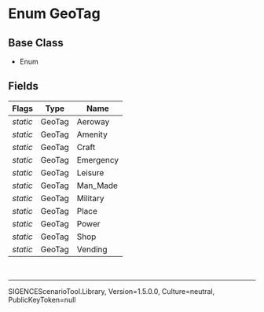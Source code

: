 # Enum GeoTag
## Base Class
- Enum
## Fields
Flags|Type|Name
-|-|-
*static*|GeoTag|Aeroway
*static*|GeoTag|Amenity
*static*|GeoTag|Craft
*static*|GeoTag|Emergency
*static*|GeoTag|Leisure
*static*|GeoTag|Man_Made
*static*|GeoTag|Military
*static*|GeoTag|Place
*static*|GeoTag|Power
*static*|GeoTag|Shop
*static*|GeoTag|Vending

<br /><hr />
SIGENCEScenarioTool.Library, Version=1.5.0.0, Culture=neutral, PublicKeyToken=null
